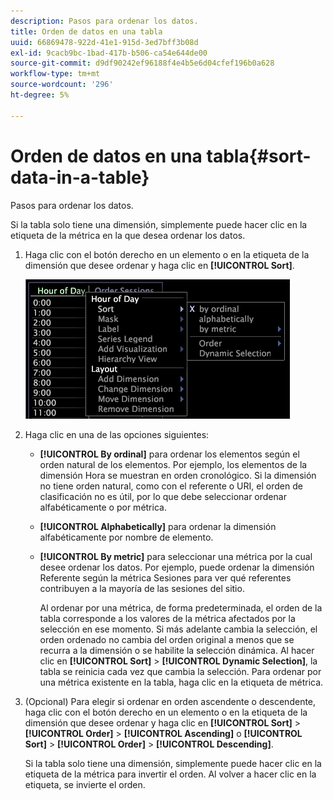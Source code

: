 ```yaml
---
description: Pasos para ordenar los datos.
title: Orden de datos en una tabla
uuid: 66869478-922d-41e1-915d-3ed7bff3b08d
exl-id: 9cacb9bc-1bad-417b-b506-ca54e644de00
source-git-commit: d9df90242ef96188f4e4b5e6d04cfef196b0a628
workflow-type: tm+mt
source-wordcount: '296'
ht-degree: 5%

---
```


# Orden de datos en una tabla{#sort-data-in-a-table}

Pasos para ordenar los datos.

Si la tabla solo tiene una dimensión, simplemente puede hacer clic en la etiqueta de la métrica en la que desea ordenar los datos.

1. Haga clic con el botón derecho en un elemento o en la etiqueta de la dimensión que desee ordenar y haga clic en **[!UICONTROL Sort]**.

   ![](assets/mnu_Table_Sort.png)

1. Haga clic en una de las opciones siguientes:

   * **[!UICONTROL By ordinal]** para ordenar los elementos según el orden natural de los elementos. Por ejemplo, los elementos de la dimensión Hora se muestran en orden cronológico. Si la dimensión no tiene orden natural, como con el referente o URI, el orden de clasificación no es útil, por lo que debe seleccionar ordenar alfabéticamente o por métrica.
   * **[!UICONTROL Alphabetically]** para ordenar la dimensión alfabéticamente por nombre de elemento.
   * **[!UICONTROL By metric]** para seleccionar una métrica por la cual desee ordenar los datos. Por ejemplo, puede ordenar la dimensión Referente según la métrica Sesiones para ver qué referentes contribuyen a la mayoría de las sesiones del sitio.

      Al ordenar por una métrica, de forma predeterminada, el orden de la tabla corresponde a los valores de la métrica afectados por la selección en ese momento. Si más adelante cambia la selección, el orden ordenado no cambia del orden original a menos que se recurra a la dimensión o se habilite la selección dinámica. Al hacer clic en **[!UICONTROL Sort]** > **[!UICONTROL Dynamic Selection]**, la tabla se reinicia cada vez que cambia la selección.
   Para ordenar por una métrica existente en la tabla, haga clic en la etiqueta de métrica.

1. (Opcional) Para elegir si ordenar en orden ascendente o descendente, haga clic con el botón derecho en un elemento o en la etiqueta de la dimensión que desee ordenar y haga clic en **[!UICONTROL Sort]** > **[!UICONTROL Order]** > **[!UICONTROL Ascending]** o **[!UICONTROL Sort]** > **[!UICONTROL Order]** > **[!UICONTROL Descending]**.

   Si la tabla solo tiene una dimensión, simplemente puede hacer clic en la etiqueta de la métrica para invertir el orden. Al volver a hacer clic en la etiqueta, se invierte el orden.
